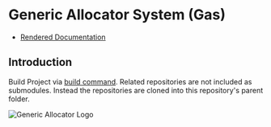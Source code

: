 # Generic Allocator System (Gas)

* [Rendered Documentation](http://splitcells.net/net/splitcells/gel/index.html)

## Introduction

Build Project via [build command](./bin/build).
Related repositories are not included as submodules.
Instead the repositories are cloned into this repository's parent folder.

![Generic Allocator Logo](http://splitcells.net/net/splitcells/martins/avots/website/images/license.standard/white.project.logo.generic.allocator.jpg)
